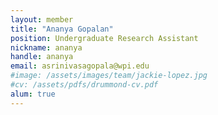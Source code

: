 ```yaml
---
layout: member
title: "Ananya Gopalan"
position: Undergraduate Research Assistant
nickname: ananya
handle: ananya
email: asrinivasagopala@wpi.edu
#image: /assets/images/team/jackie-lopez.jpg
#cv: /assets/pdfs/drummond-cv.pdf
alum: true
---
```

